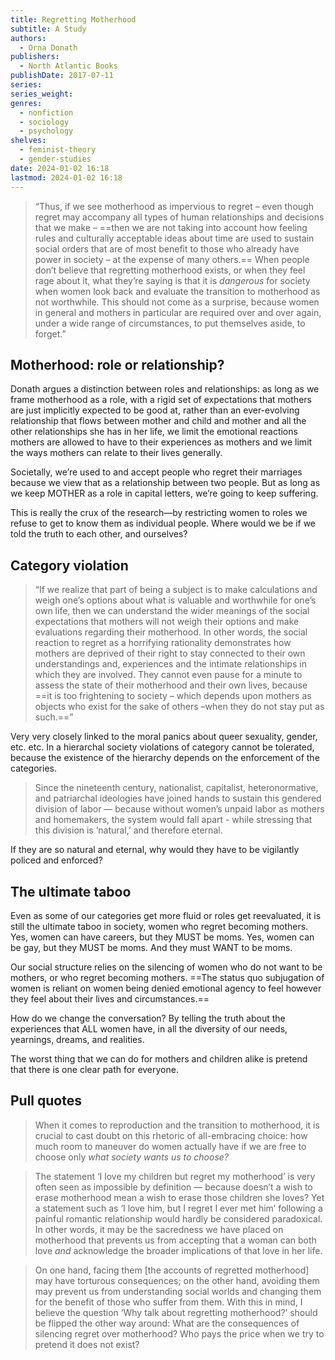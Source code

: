 ```yaml
---
title: Regretting Motherhood
subtitle: A Study
authors:
  - Orna Donath
publishers:
  - North Atlantic Books
publishDate: 2017-07-11
series: 
series_weight: 
genres:
  - nonfiction
  - sociology
  - psychology
shelves:
  - feminist-theory
  - gender-studies
date: 2024-01-02 16:18
lastmod: 2024-01-02 16:18
---
```

> “Thus, if we see motherhood as impervious to regret – even though regret may accompany all types of human relationships and decisions that we make – ==then we are not taking into account how feeling rules and culturally acceptable ideas about time are used to sustain social orders that are of most benefit to those who already have power in society – at the expense of many others.== When people don’t believe that regretting motherhood exists, or when they feel rage about it, what they’re saying is that it is _dangerous_ for society when women look back and evaluate the transition to motherhood as not worthwhile. This should not come as a surprise, because women in general and mothers in particular are required over and over again, under a wide range of circumstances, to put themselves aside, to forget.”

## Motherhood: role or relationship?

Donath argues a distinction between roles and relationships: as long as we frame motherhood as a role, with a rigid set of expectations that mothers are just implicitly expected to be good at, rather than an ever-evolving relationship that flows between mother and child and mother and all the other relationships she has in her life, we limit the emotional reactions mothers are allowed to have to their experiences as mothers and we limit the ways mothers can relate to their lives generally.

Societally, we’re used to and accept people who regret their marriages because we view that as a relationship between two people. But as long as we keep MOTHER as a role in capital letters, we’re going to keep suffering.

This is really the crux of the research—by restricting women to roles we refuse to get to know them as individual people. Where would we be if we told the truth to each other, and ourselves?

## Category violation

> “If we realize that part of being a subject is to make calculations and weigh one’s options about what is valuable and worthwhile for one’s own life, then we can understand the wider meanings of the social expectations that mothers will not weigh their options and make evaluations regarding their motherhood. In other words, the social reaction to regret as a horrifying rationality demonstrates how mothers are deprived of their right to stay connected to their own understandings and, experiences and the intimate relationships in which they are involved. They cannot even pause for a minute to assess the state of their motherhood and their own lives, because ==it is too frightening to society – which depends upon mothers as objects who exist for the sake of others –when they do not stay put as such.==”

Very very closely linked to the moral panics about queer sexuality, gender, etc. etc. In a hierarchal society violations of category cannot be tolerated, because the existence of the hierarchy depends on the enforcement of the categories.

> Since the nineteenth century, nationalist, capitalist, heteronormative, and patriarchal ideologies have joined hands to sustain this gendered division of labor — because without women’s unpaid labor as mothers and homemakers, the system would fall apart - while stressing that this division is ‘natural,’ and therefore eternal.

If they are so natural and eternal, why would they have to be vigilantly policed and enforced?
## The ultimate taboo

Even as some of our categories get more fluid or roles get reevaluated, it is still the ultimate taboo in society, women who regret becoming mothers. Yes, women can have careers, but they MUST be moms. Yes, women can be gay, but they MUST be moms. And they must WANT to be moms.

Our social structure relies on the silencing of women who do not want to be mothers, or who regret becoming mothers. ==The status quo subjugation of women is reliant on women being denied emotional agency to feel however they feel about their lives and circumstances.==

How do we change the conversation? By telling the truth about the experiences that ALL women have, in all the diversity of our needs, yearnings, dreams, and realities.

The worst thing that we can do for mothers and children alike is pretend that there is one clear path for everyone.

## Pull quotes

> When it comes to reproduction and the transition to motherhood, it is crucial to cast doubt on this rhetoric of all-embracing choice: how much room to maneuver do women actually have if we are free to choose only _what society wants us to choose?_

> The statement ‘I love my children but regret my motherhood’ is very often seen as impossible by definition — because doesn’t a wish to erase motherhood mean a wish to erase those children she loves? Yet a statement such as ‘I love him, but I regret I ever met him’ following a painful romantic relationship would hardly be considered paradoxical. In other words, it may be the sacredness we have placed on motherhood that prevents us from accepting that a woman can both love _and_ acknowledge the broader implications of that love in her life.

> On one hand, facing them [the accounts of regretted motherhood] may have torturous consequences; on the other hand, avoiding them may prevent us from understanding social worlds and changing them for the benefit of those who suffer from them. With this in mind, I believe the question ‘Why talk about regretting motherhood?’ should be flipped the other way around: What are the consequences of silencing regret over motherhood? Who pays the price when we try to pretend it does not exist?